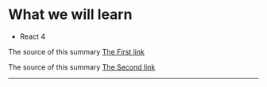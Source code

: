 # What we will learn

- React 4

The source of this summary [The First link](https://nextjs.org/learn/basics/dynamic-routes)

The source of this summary [The Second link](https://nextjs.org/learn/basics/deploying-nextjs-app)

_______________________________________





